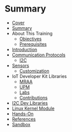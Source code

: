# Summary

* [Cover](README.md)
* [Summary](SUMMARY.md)
* About This Training
   * [Objectives](documentation/Objectives.md)
   * [Prerequisites](documentation/Prerequisites.md)
* [Introduction](documentation/Introduction.md)
* [Communication Protocols](documentation/Protocols.md)
   * [I2C](documentation/documentation/I2C.md)
* [Sensors](documentation/Sensors.md)
   * [Customization](documentation/Customization.md)
* IoT Developer Kit Libraries
   * [MRAA](documentation/Mraa.md)
   * [UPM](documentation/Upm.md)
   * [Labs](documentation/LibrariesLabs.md)
   * [Contributions](documentation/LibrariesContributions.md)
* [I2C Dev Libraries](I2CDevLibraries.md)
* [Linux Kernel Module](documentation/LinuxKernelModule.md)
* [Hands-On](HANDSON.md)
* [References](documentation/REFERENCES.md)
* [Sandbox](documentation/Sandbox.md)

